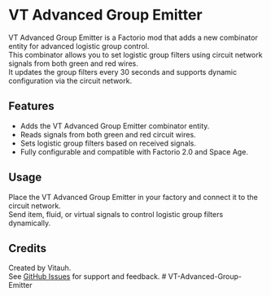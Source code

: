 # VT Advanced Group Emitter

VT Advanced Group Emitter is a Factorio mod that adds a new combinator entity for advanced logistic group control.  
This combinator allows you to set logistic group filters using circuit network signals from both green and red wires.  
It updates the group filters every 30 seconds and supports dynamic configuration via the circuit network.

## Features

- Adds the VT Advanced Group Emitter combinator entity.
- Reads signals from both green and red circuit wires.
- Sets logistic group filters based on received signals.
- Fully configurable and compatible with Factorio 2.0 and Space Age.

## Usage

Place the VT Advanced Group Emitter in your factory and connect it to the circuit network.  
Send item, fluid, or virtual signals to control logistic group filters dynamically.

## Credits

Created by Vitauh.  
See [GitHub Issues](https://github.com/CharlesPicard/VT-Advanced-Group-Emitter.git/issues) for support and feedback.
#   V T - A d v a n c e d - G r o u p - E m i t t e r  
 